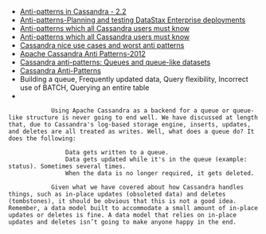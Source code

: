 * [Anti-patterns in Cassandra - 2.2](https://docs.datastax.com/en/cassandra-oss/2.2/cassandra/planning/planPlanningAntiPatterns.html)
* [Anti-patterns-Planning and testing DataStax Enterprise deployments](https://docs.datastax.com/en/dse-planning/doc/planning/planningAntiPatterns.html)
* [Anti-patterns which all Cassandra users must know](https://morioh.com/p/9e872f2fcd88)
* [Anti-patterns which all Cassandra users must know](https://medium.com/analytics-vidhya/anti-patterns-which-all-cassandra-users-must-know-1e54c60ff1fa)
* [Cassandra nice use cases and worst anti patterns](https://www.slideshare.net/doanduyhai/cassandra-nice-use-cases-and-worst-anti-patterns)
* [Apache Cassandra Anti Patterns-2012](https://www.infoq.com/presentations/Apache-Cassandra-Anti-Patterns/)
* [Cassandra anti-patterns: Queues and queue-like datasets](https://irrlab.com/2016/04/14/cassandra-anti-patterns-queues-and-queue-like-datasets/)
* [Cassandra Anti-Patterns](https://www.tomaz.me/slides/2014-24-03-cassandra-anti-patterns/#/)
* Building a queue, Frequently updated data, Query flexibility, Incorrect use of BATCH, Querying an entire table
*
```pre
            Using Apache Cassandra as a backend for a queue or queue-like structure is never going to end well. We have discussed at length that, due to Cassandra's log-based storage engine, inserts, updates, and deletes are all treated as writes. Well, what does a queue do? It does the following:

                Data gets written to a queue.
                Data gets updated while it's in the queue (example: status). Sometimes several times.
                When the data is no longer required, it gets deleted.

            Given what we have covered about how Cassandra handles things, such as in-place updates (obsoleted data) and deletes (tombstones), it should be obvious that this is not a good idea. Remember, a data model built to accommodate a small amount of in-place updates or deletes is fine. A data model that relies on in-place updates and deletes isn’t going to make anyone happy in the end.
```
